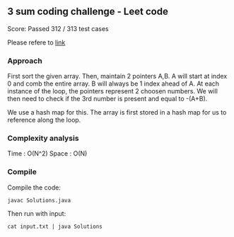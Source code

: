 ## 3 sum coding challenge - Leet code
Score: Passed 312 / 313 test cases

Please refere to [link](https://leetcode.com/problems/3sum/description/)

### Approach 
First sort the given array. Then, maintain 2 pointers A,B. A will start at index 0 and comb the 
entire array. B will always be 1 index ahead of A. At each instance of the loop, the pointers represent
2 choosen numbers. We will then need to check if the 3rd number is present and equal to -(A+B).

We use a hash map for this. The array is first stored in a hash map for us to reference along the loop. 

### Complexity analysis
Time	: O(N^2)
Space	: O(N)

### Compile
Compile the code:
```
javac Solutions.java
```

Then run with input:
```
cat input.txt | java Solutions
```